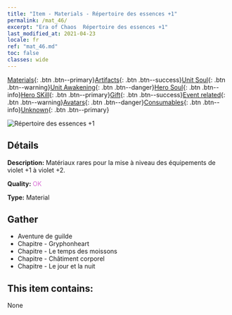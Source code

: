 ```yaml
---
title: "Item - Materials - Répertoire des essences +1"
permalink: /mat_46/
excerpt: "Era of Chaos  Répertoire des essences +1"
last_modified_at: 2021-04-23
locale: fr
ref: "mat_46.md"
toc: false
classes: wide
---
```

 [Materials](/ItemsFR/){: .btn .btn--primary}[Artifacts](/ItemsFR/Artifacts/){: .btn .btn--success}[Unit Soul](/ItemsFR/UnitSoul/){: .btn .btn--warning}[Unit Awakening](/ItemsFR/UnitAwakening/){: .btn .btn--danger}[Hero Soul](/ItemsFR/HeroSoul/){: .btn .btn--info}[Hero SKill](/ItemsFR/HeroSkill/){: .btn .btn--primary}[Gift](/ItemsFR/Gift/){: .btn .btn--success}[Event related](/ItemsFR/Events/){: .btn .btn--warning}[Avatars](/ItemsFR/Avatars/){: .btn .btn--danger}[Consumables](/ItemsFR/Consumables/){: .btn .btn--info}[Unknown](/ItemsFR/Unknown/){: .btn .btn--primary}

 ![Répertoire des essences +1](/images/t/i_cailiao_hexin2.png)

## Détails
 **Description:** Matériaux rares pour la mise à niveau des équipements de violet +1 à violet +2.

 **Quality:** <span style="color: #DA70D6">OK</span>

 **Type:** Material

## Gather

*    Aventure de guilde 
*    Chapitre - Gryphonheart 
*    Chapitre - Le temps des moissons 
*    Chapitre - Châtiment corporel 
*    Chapitre - Le jour et la nuit 

## This item contains:

  None

